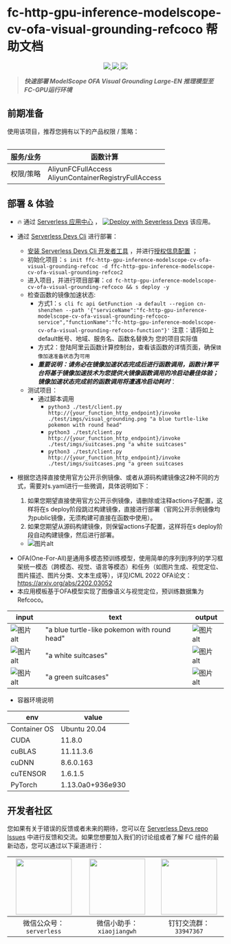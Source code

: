 # fc-http-gpu-inference-modelscope-cv-ofa-visual-grounding-refcoco 帮助文档

<p align="center" class="flex justify-center">
    <a href="https://www.serverless-devs.com" class="ml-1">
    <img src="http://editor.devsapp.cn/icon?package=fc-http-gpu-inference-modelscope-cv-ofa-visual-grounding-refcoco&type=packageType">
  </a>
  <a href="http://www.devsapp.cn/details.html?name=fc-http-gpu-inference-modelscope-cv-ofa-visual-grounding-refcoco" class="ml-1">
    <img src="http://editor.devsapp.cn/icon?package=fc-http-gpu-inference-modelscope-cv-ofa-visual-grounding-refcoco&type=packageVersion">
  </a>
  <a href="http://www.devsapp.cn/details.html?name=fc-http-gpu-inference-modelscope-cv-ofa-visual-grounding-refcoco" class="ml-1">
    <img src="http://editor.devsapp.cn/icon?package=fc-http-gpu-inference-modelscope-cv-ofa-visual-grounding-refcoco&type=packageDownload">
  </a>
</p>

<description>

> ***快速部署 ModelScope OFA Visual Grounding Large-EN 推理模型至FC-GPU运行环境***

</description>

<table>

## 前期准备
使用该项目，推荐您拥有以下的产品权限 / 策略：

| 服务/业务 | 函数计算 |     
| --- |  --- |   
| 权限/策略 | AliyunFCFullAccess</br>AliyunContainerRegistryFullAccess |     


</table>

<codepre id="codepre">



</codepre>

<deploy>

## 部署 & 体验

<appcenter>

- :fire: 通过 [Serverless 应用中心](https://fcnext.console.aliyun.com/applications/create?template=fc-http-gpu-inference-modelscope-cv-ofa-visual-grounding-refcoco) ，
[![Deploy with Severless Devs](https://img.alicdn.com/imgextra/i1/O1CN01w5RFbX1v45s8TIXPz_!!6000000006118-55-tps-95-28.svg)](https://fcnext.console.aliyun.com/applications/create?template=fc-http-gpu-inference-modelscope-cv-ofa-visual-grounding-refcoco)  该应用。 

</appcenter>

- 通过 [Serverless Devs Cli](https://www.serverless-devs.com/serverless-devs/install) 进行部署：
    - [安装 Serverless Devs Cli 开发者工具](https://www.serverless-devs.com/serverless-devs/install) ，并进行[授权信息配置](https://www.serverless-devs.com/fc/config) ；
    - 初始化项目：`s init ffc-http-gpu-inference-modelscope-cv-ofa-visual-grounding-refcoc -d ffc-http-gpu-inference-modelscope-cv-ofa-visual-grounding-refcoc2`
    - 进入项目，并进行项目部署：`cd fc-http-gpu-inference-modelscope-cv-ofa-visual-grounding-refcoco && s deploy -y`
    - 检查函数的镜像加速状态:
        - 方式1：`s cli fc api GetFunction -a default --region cn-shenzhen --path '{"serviceName":"fc-http-gpu-inference-modelscope-cv-ofa-visual-grounding-refcoco-service","functionName":"fc-http-gpu-inference-modelscope-cv-ofa-visual-grounding-refcoco-function"}'` 注意：请将如上default帐号、地域、服务名、函数名替换为
您的项目实际值
        - 方式2：登陆阿里云函数计算控制台，查看该函数的详情页面，确保`镜像加速准备状态`为`可用`
        - ***重要说明：请务必在镜像加速状态完成后进行函数调用，函数计算平台将基于镜像加速技术为您提供大镜像函数调用的冷启动最佳体验；镜像加速状态完成前的函数调用将遭遇冷启动耗时***：
    - 测试项目：
        - 通过脚本调用
            - ```python3 ./test/client.py http://{your_function_http_endpoint}/invoke ./test/imgs/visual_grounding.png "a blue turtle-like pokemon with round head"```
            - ```python3 ./test/client.py http://{your_function_http_endpoint}/invoke ./test/imgs/suitcases.png "a white suitcases"```
            - ```python3 ./test/client.py http://{your_function_http_endpoint}/invoke ./test/imgs/suitcases.png "a green suitcases```

- 根据您选择直接使用官方公开示例镜像、或者从源码构建镜像这2种不同的方式，需要对s.yaml进行一些微调，具体说明如下：
    1. 如果您期望直接使用官方公开示例镜像，请删除或注释actions子配置，这样将在s deploy阶段跳过构建镜像，直接进行部署（官网公开示例镜像均为public镜像，无须构建可直接在函数中使用）。
    2. 如果您期望从源码构建镜像，则保留actions子配置，这样将在s deploy阶段自动构建镜像，然后进行部署。
    - ![图片alt](https://github.com/devsapp/start-fc-gpu/blob/main/materials/s_yaml_config.png?raw=true)


</deploy>

<appdetail id="flushContent">

- OFA(One-For-All)是通用多模态预训练模型，使用简单的序列到序列的学习框架统一模态（跨模态、视觉、语言等模态）和任务（如图片生成、视觉定位、图片描述、图片分类、文本生成等），详见ICML 2022 OFA论文：https://arxiv.org/abs/2202.03052
- 本应用模板基于OFA模型实现了图像语义与视觉定位，预训练数据集为Refcoco。

| input | text | output |
|  ----  | ---- | ----  |
| ![图片alt](https://github.com/devsapp/start-fc-gpu/blob/main/materials/visual_grounding.png?raw=true) | "a blue turtle-like pokemon with round head"  | ![图片alt](https://github.com/devsapp/start-fc-gpu/blob/main/materials/visual_grounding_result1.png?raw=true) |
| ![图片alt](https://github.com/devsapp/start-fc-gpu/blob/main/materials/suitcases.png?raw=true) | "a white suitcases"  | ![图片alt](https://github.com/devsapp/start-fc-gpu/blob/main/materials/suitcases_result1.png?raw=true) |
| ![图片alt](https://github.com/devsapp/start-fc-gpu/blob/main/materials/suitcases.png?raw=true) | "a green suitcases"  | ![图片alt](https://github.com/devsapp/start-fc-gpu/blob/main/materials/suitcases_result2.png?raw=true) |

- 容器环境说明

|  env   |  value  |
|  ----  | ----  |
| Container OS | Ubuntu 20.04 |
| CUDA  | 11.8.0 |
| cuBLAS  | 11.11.3.6 |
| cuDNN   | 8.6.0.163 |
| cuTENSOR  | 1.6.1.5 |
| PyTorch | 1.13.0a0+936e930 |

</appdetail>

<devgroup>

## 开发者社区

您如果有关于错误的反馈或者未来的期待，您可以在 [Serverless Devs repo Issues](https://github.com/serverless-devs/serverless-devs/issues) 中进行反馈和交流。如果您想要加入我们的讨论组或者了解 FC 组件的最新动态，您可以通过以下渠道进行：

<p align="center">

| <img src="https://serverless-article-picture.oss-cn-hangzhou.aliyuncs.com/1635407298906_20211028074819117230.png" width="130px" > | <img src="https://serverless-article-picture.oss-cn-hangzhou.aliyuncs.com/1635407044136_20211028074404326599.png" width="130px" > | <img src="https://serverless-article-picture.oss-cn-hangzhou.aliyuncs.com/1635407252200_20211028074732517533.png" width="130px" > |
|--- | --- | --- |
| <center>微信公众号：`serverless`</center> | <center>微信小助手：`xiaojiangwh`</center> | <center>钉钉交流群：`33947367`</center> | 

</p>

</devgroup>
